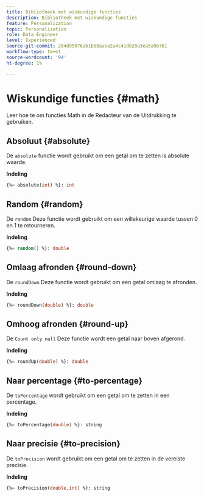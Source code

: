 ```yaml
---
title: Bibliotheek met wiskundige functies
description: Bibliotheek met wiskundige functies
feature: Personalization
topic: Personalization
role: Data Engineer
level: Experienced
source-git-commit: 284d95976ab1b58aaea2a4c41db20a3ea5a9b761
workflow-type: tm+mt
source-wordcount: '94'
ht-degree: 1%

---
```


# Wiskundige functies {#math}

Leer hoe te om functies Math in de Redacteur van de Uitdrukking te gebruiken.

## Absoluut {#absolute}

De `absolute` functie wordt gebruikt om een getal om te zetten is absolute waarde.

**Indeling**

```sql
{%= absolute(int) %}: int
```

## Random {#random}

De `random` Deze functie wordt gebruikt om een willekeurige waarde tussen 0 en 1 te retourneren.

**Indeling**

```sql
{%= random() %}: double
```

## Omlaag afronden {#round-down}

De `roundDown` Deze functie wordt gebruikt om een getal omlaag te afronden.

**Indeling**

```sql
{%= roundDown(double) %}: double
```

## Omhoog afronden {#round-up}

De `Count only null` Deze functie wordt een getal naar boven afgerond.

**Indeling**

```sql
{%= roundUp(double) %}: double
```

## Naar percentage {#to-percentage}

De `toPercentage` wordt gebruikt om een getal om te zetten in een percentage.

**Indeling**

```sql
{%= toPercentage(double) %}: string
```

## Naar precisie {#to-precision}

De `toPrecision` wordt gebruikt om een getal om te zetten in de vereiste precisie.

**Indeling**

```sql
{%= toPrecision(double,int) %}: string
```
